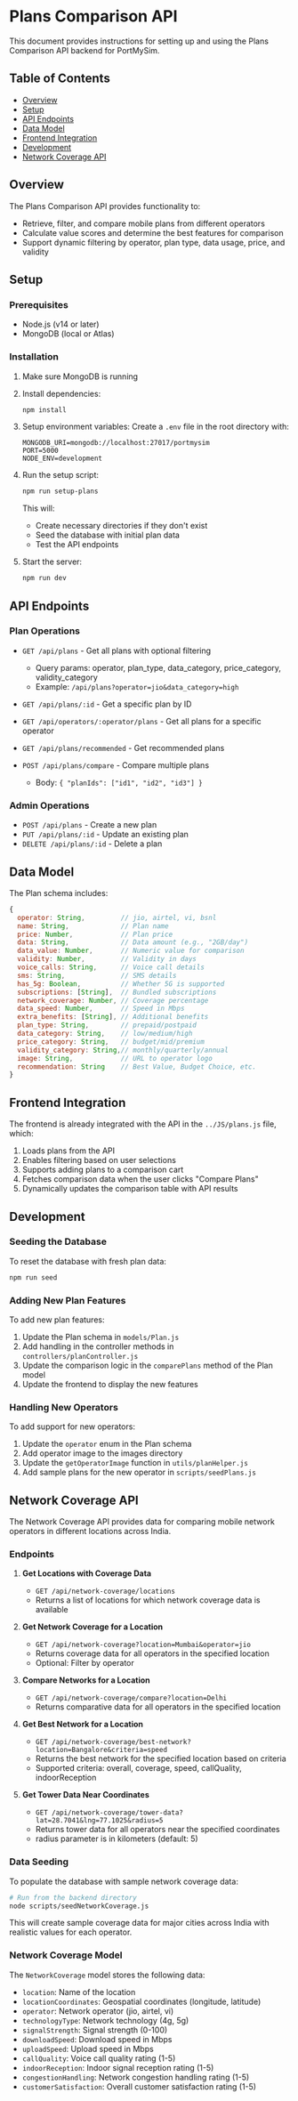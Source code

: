 # Plans Comparison API

This document provides instructions for setting up and using the Plans Comparison API backend for PortMySim.

## Table of Contents

- [Overview](#overview)
- [Setup](#setup)
- [API Endpoints](#api-endpoints)
- [Data Model](#data-model)
- [Frontend Integration](#frontend-integration)
- [Development](#development)
- [Network Coverage API](#network-coverage-api)

## Overview

The Plans Comparison API provides functionality to:

- Retrieve, filter, and compare mobile plans from different operators
- Calculate value scores and determine the best features for comparison
- Support dynamic filtering by operator, plan type, data usage, price, and validity

## Setup

### Prerequisites

- Node.js (v14 or later)
- MongoDB (local or Atlas)

### Installation

1. Make sure MongoDB is running
2. Install dependencies:
   ```bash
   npm install
   ```

3. Setup environment variables:
   Create a `.env` file in the root directory with:
   ```
   MONGODB_URI=mongodb://localhost:27017/portmysim
   PORT=5000
   NODE_ENV=development
   ```

4. Run the setup script:
   ```bash
   npm run setup-plans
   ```
   This will:
   - Create necessary directories if they don't exist
   - Seed the database with initial plan data
   - Test the API endpoints

5. Start the server:
   ```bash
   npm run dev
   ```

## API Endpoints

### Plan Operations

- `GET /api/plans` - Get all plans with optional filtering
  - Query params: operator, plan_type, data_category, price_category, validity_category
  - Example: `/api/plans?operator=jio&data_category=high`

- `GET /api/plans/:id` - Get a specific plan by ID

- `GET /api/operators/:operator/plans` - Get all plans for a specific operator

- `GET /api/plans/recommended` - Get recommended plans

- `POST /api/plans/compare` - Compare multiple plans
  - Body: `{ "planIds": ["id1", "id2", "id3"] }`

### Admin Operations

- `POST /api/plans` - Create a new plan
- `PUT /api/plans/:id` - Update an existing plan
- `DELETE /api/plans/:id` - Delete a plan

## Data Model

The Plan schema includes:

```javascript
{
  operator: String,         // jio, airtel, vi, bsnl
  name: String,             // Plan name
  price: Number,            // Plan price
  data: String,             // Data amount (e.g., "2GB/day")
  data_value: Number,       // Numeric value for comparison
  validity: Number,         // Validity in days
  voice_calls: String,      // Voice call details
  sms: String,              // SMS details
  has_5g: Boolean,          // Whether 5G is supported
  subscriptions: [String],  // Bundled subscriptions
  network_coverage: Number, // Coverage percentage
  data_speed: Number,       // Speed in Mbps
  extra_benefits: [String], // Additional benefits
  plan_type: String,        // prepaid/postpaid
  data_category: String,    // low/medium/high
  price_category: String,   // budget/mid/premium
  validity_category: String,// monthly/quarterly/annual
  image: String,            // URL to operator logo
  recommendation: String    // Best Value, Budget Choice, etc.
}
```

## Frontend Integration

The frontend is already integrated with the API in the `../JS/plans.js` file, which:

1. Loads plans from the API
2. Enables filtering based on user selections
3. Supports adding plans to a comparison cart
4. Fetches comparison data when the user clicks "Compare Plans"
5. Dynamically updates the comparison table with API results

## Development

### Seeding the Database

To reset the database with fresh plan data:

```bash
npm run seed
```

### Adding New Plan Features

To add new plan features:

1. Update the Plan schema in `models/Plan.js`
2. Add handling in the controller methods in `controllers/planController.js`
3. Update the comparison logic in the `comparePlans` method of the Plan model
4. Update the frontend to display the new features

### Handling New Operators

To add support for new operators:

1. Update the `operator` enum in the Plan schema
2. Add operator image to the images directory
3. Update the `getOperatorImage` function in `utils/planHelper.js`
4. Add sample plans for the new operator in `scripts/seedPlans.js`

## Network Coverage API

The Network Coverage API provides data for comparing mobile network operators in different locations across India.

### Endpoints

1. **Get Locations with Coverage Data**
   - `GET /api/network-coverage/locations`
   - Returns a list of locations for which network coverage data is available

2. **Get Network Coverage for a Location**
   - `GET /api/network-coverage?location=Mumbai&operator=jio`
   - Returns coverage data for all operators in the specified location
   - Optional: Filter by operator

3. **Compare Networks for a Location**
   - `GET /api/network-coverage/compare?location=Delhi`
   - Returns comparative data for all operators in the specified location

4. **Get Best Network for a Location**
   - `GET /api/network-coverage/best-network?location=Bangalore&criteria=speed`
   - Returns the best network for the specified location based on criteria
   - Supported criteria: overall, coverage, speed, callQuality, indoorReception

5. **Get Tower Data Near Coordinates**
   - `GET /api/network-coverage/tower-data?lat=28.7041&lng=77.1025&radius=5`
   - Returns tower data for all operators near the specified coordinates
   - radius parameter is in kilometers (default: 5)

### Data Seeding

To populate the database with sample network coverage data:

```bash
# Run from the backend directory
node scripts/seedNetworkCoverage.js
```

This will create sample coverage data for major cities across India with realistic values for each operator.

### Network Coverage Model

The `NetworkCoverage` model stores the following data:

- `location`: Name of the location
- `locationCoordinates`: Geospatial coordinates (longitude, latitude)
- `operator`: Network operator (jio, airtel, vi)
- `technologyType`: Network technology (4g, 5g)
- `signalStrength`: Signal strength (0-100)
- `downloadSpeed`: Download speed in Mbps
- `uploadSpeed`: Upload speed in Mbps
- `callQuality`: Voice call quality rating (1-5)
- `indoorReception`: Indoor signal reception rating (1-5)
- `congestionHandling`: Network congestion handling rating (1-5)
- `customerSatisfaction`: Overall customer satisfaction rating (1-5) 